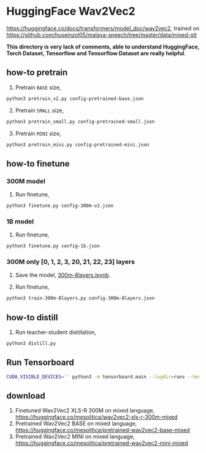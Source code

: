 # HuggingFace Wav2Vec2

https://huggingface.co/docs/transformers/model_doc/wav2vec2, trained on https://github.com/huseinzol05/malaya-speech/tree/master/data/mixed-stt

**This directory is very lack of comments, able to understand HuggingFace, Torch Dataset, Tensorflow and Tensorflow Dataset are really helpful**.

## how-to pretrain

1. Pretrain `BASE` size,

```bash
python3 pretrain_v2.py config-pretrained-base.json
```

2. Pretrain `SMALL` size,

```bash
python3 pretrain_small.py config-pretrained-small.json
```

3. Pretrain `MINI` size,

```bash
python3 pretrain_mini.py config-pretrained-mini.json
```

## how-to finetune

### 300M model

1. Run finetune,

```bash
python3 finetune.py config-300m-v2.json
```

### 1B model

1. Run finetune,

```bash
python3 finetune.py config-1b.json
```

### 300M only [0, 1, 2, 3, 20, 21, 22, 23] layers

1. Save the model, [300m-8layers.ipynb](300m-8layers.ipynb).

2. Run finetune,

```bash
python3 train-300m-8layers.py config-300m-8layers.json
```

## how-to distill

1. Run teacher-student distillation,

```bash
python3 distill.py
```

## Run Tensorboard

```bash
CUDA_VISIBLE_DEVICES='' python3 -m tensorboard.main --logdir=runs --host=0.0.0.0
```

## download

1. Finetuned Wav2Vec2 XLS-R 300M on mixed language, https://huggingface.co/mesolitica/wav2vec2-xls-r-300m-mixed
2. Pretrained Wav2Vec2 BASE on mixed language, https://huggingface.co/mesolitica/pretrained-wav2vec2-base-mixed
3. Pretrained Wav2Vec2 MINI on mixed language, https://huggingface.co/mesolitica/pretrained-wav2vec2-mini-mixed